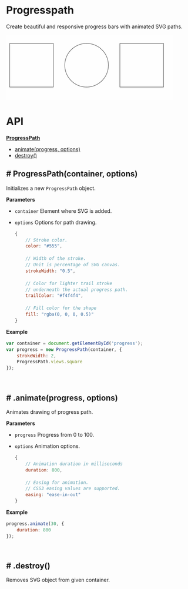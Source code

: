 # Progresspath

Create beautiful and responsive progress bars with animated SVG paths.

![Beautiful animation](demo/animation.gif)


# API

[**ProgressPath**](#-progresspathcontainer-options)

* [animate(progress, options)](#-animateprogress-options)
* [destroy()](#-destroy)


## # ProgressPath(container, options)

Initializes a new `ProgressPath` object.

**Parameters**

* `container` Element where SVG is added.

* `options` Options for path drawing.

    ```javascript
    {
        // Stroke color.
        color: "#555",

        // Width of the stroke.
        // Unit is percentage of SVG canvas.
        strokeWidth: "0.5",

        // Color for lighter trail stroke
        // underneath the actual progress path.
        trailColor: "#f4f4f4",

        // Fill color for the shape
        fill: "rgba(0, 0, 0, 0.5)"
    }
    ```

**Example**

```javascript
var container = document.getElementById('progress');
var progress = new ProgressPath(container, {
    strokeWidth: 2,
    ProgressPath.views.square
});
```

<br>

## # .animate(progress, options)

Animates drawing of progress path.

**Parameters**

* `progress` Progress from 0 to 100.
* `options` Animation options.

    ```javascript
    {
        // Animation duration in milliseconds
        duration: 800,

        // Easing for animation.
        // CSS3 easing values are supported.
        easing: "ease-in-out"
    }
    ```

**Example**

```javascript
progress.animate(30, {
    duration: 800
});
```

<br>

## # .destroy()

Removes SVG object from given container.
